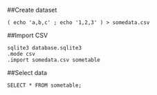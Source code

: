 ##Create dataset
```
( echo 'a,b,c' ; echo '1,2,3' ) > somedata.csv
```
##Import CSV
```
sqlite3 database.sqlite3
.mode csv
.import somedata.csv sometable
```
##Select data
```
SELECT * FROM sometable;
```
